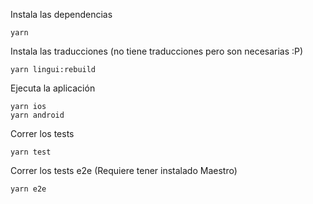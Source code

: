 Instala las dependencias

```
yarn
```

Instala las traducciones (no tiene traducciones pero son necesarias :P)

```
yarn lingui:rebuild
```

Ejecuta la aplicación

```
yarn ios
yarn android
```

Correr los tests

```
yarn test
```

Correr los tests e2e (Requiere tener instalado Maestro)

```
yarn e2e
```